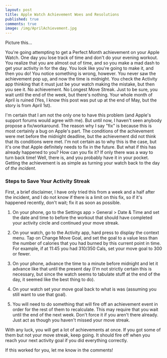 ```yaml
---
layout: post
title: Apple Watch Achievement Woes and Resolutions
published: true
comments: true
image: /img/AprilAchievement.jpg
---
```


Picture this...

You're going attempting to get a Perfect Month achievement on your Apple Watch. One day you lose track of time and don't do your evening workout. You realize that you are almost out of time, and so you make a mad dash to get your activity in for the day. You look like you're going to make it, and then you do! You notice something is wrong, however. You never saw the achievement pop up, and now the time is midnight. You check the Activity app thinking that it must just be your watch making the mistake, but then you see it. No achievement. No Longest Move Streak. Just to be sure, you wait until the end of the week, but there's nothing. Your whole month of April is ruined (Yes, I know this post was put up at the end of May, but the story is from April 1st).

I'm certain that I am not the only one to have this problem (and Apple's support forums would agree with me). But until now, I haven't seen anybody propose a fix/workaround. The reason why I say "fix" is because this is most certainly a bug on Apple's part. The conditions of the achievement were met before the midnight deadline, but the achievement did not think that its conditions were met. I'm not certain as to why this is the case, but it's one that Apple definitely needs to fix in the future. But what if this has already happened to you? How can you fix it? If only there was a way to turn back time! Well, there is, and you probably have it in your pocket. Getting the achievement is as simple as turning your watch back to the day of *the incident*.

### Steps to Save Your Activity Streak

First, a brief disclaimer, I have only tried this from a week and a half after the incident, and I do not know if there is a limit on this fix, so if it's happened recently, don't wait; fix it as soon as possible.

1. On your phone, go to the Settings app > General > Date & Time and set the date and time to before the workout that should have completed your activity circle and continued your move streak.

2. On your watch, go to the Activity app, hard press to display the context menu. Tap on Change Move Goal, and set the goal to a value less than the number of calories that you had burned by this current point in time. For example, if at 11:45 you had 310/350 Cals, set your move goal to 300 or fewer.

3. On your phone, advance the time to a minute before midnight and let it advance like that until the present day (I'm not strictly certain this is necessary, but since the watch seems to tabulate stuff at the end of the day, it seemed like the best thing to do).

4. On your watch set your move goal back to what is was (assuming you still want to use that goal).

5. You will need to do something that will fire off an achievement event in order for the rest of them to recalculate. This may require that you wait until the end of the next week. Don't force it if you aren't there already. Just act as though you haven't missed your move streak.

With any luck, you will get a lot of achievements at once. If you got some of them but not your move streak, keep going. It should fire off when you reach your next activity goal if you did everything correctly.

If this worked for you, let me know in the comments!